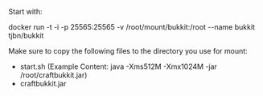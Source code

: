 Start with:

docker run -t -i -p 25565:25565 -v /root/mount/bukkit:/root --name bukkit tjbn/bukkit

Make sure to copy the following files to the directory you use for mount:
- start.sh (Example Content: java -Xms512M -Xmx1024M -jar /root/craftbukkit.jar)
- craftbukkit.jar
